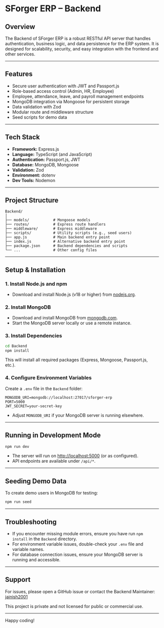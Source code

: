 # SForger ERP – Backend

## Overview

The Backend of SForger ERP is a robust RESTful API server that handles authentication, business logic, and data persistence for the ERP system. It is designed for scalability, security, and easy integration with the frontend and other services.

---

## Features

- Secure user authentication with JWT and Passport.js
- Role-based access control (Admin, HR, Employee)
- Employee, attendance, leave, and payroll management endpoints
- MongoDB integration via Mongoose for persistent storage
- Data validation with Zod
- Modular route and middleware structure
- Seed scripts for demo data

---

## Tech Stack

- **Framework:** Express.js
- **Language:** TypeScript (and JavaScript)
- **Authentication:** Passport.js, JWT
- **Database:** MongoDB, Mongoose
- **Validation:** Zod
- **Environment:** dotenv
- **Dev Tools:** Nodemon

---

## Project Structure

```
Backend/
│
├── models/           # Mongoose models
├── routes/           # Express route handlers
├── middleware/       # Express middleware
├── scripts/          # Utility scripts (e.g., seed users)
├── app.js            # Main backend entry point
├── index.js          # Alternative backend entry point
├── package.json      # Backend dependencies and scripts
└── ...               # Other config files
```

---

## Setup & Installation

### 1. Install Node.js and npm
- Download and install Node.js (v18 or higher) from [nodejs.org](https://nodejs.org/).

### 2. Install MongoDB
- Download and install MongoDB from [mongodb.com](https://www.mongodb.com/try/download/community).
- Start the MongoDB server locally or use a remote instance.

### 3. Install Dependencies
```bash
cd Backend
npm install
```
This will install all required packages (Express, Mongoose, Passport.js, etc.).

### 4. Configure Environment Variables
Create a `.env` file in the `Backend` folder:
```
MONGODB_URI=mongodb://localhost:27017/sforger-erp
PORT=5000
JWT_SECRET=your-secret-key
```
- Adjust `MONGODB_URI` if your MongoDB server is running elsewhere.

---

## Running in Development Mode

```bash
npm run dev
```
- The server will run on [http://localhost:5000](http://localhost:5000) (or as configured).
- API endpoints are available under `/api/*`.

---

## Seeding Demo Data

To create demo users in MongoDB for testing:

```bash
npm run seed
```

---

## Troubleshooting

- If you encounter missing module errors, ensure you have run `npm install` in the `Backend` directory.
- For environment variable issues, double-check your `.env` file and variable names.
- For database connection issues, ensure your MongoDB server is running and accessible.

---

## Support

For issues, please open a GitHub issue or contact the Backend Maintainer: [jainish2001](https://github.com/jainish2001)

This project is private and not licensed for public or commercial use.

---

Happy coding! 
